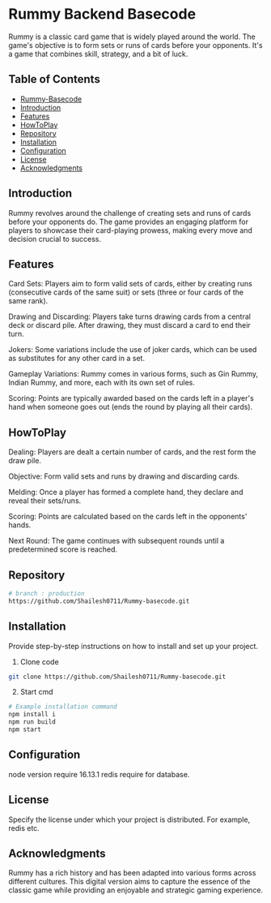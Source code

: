 # Rummy Backend Basecode

Rummy is a classic card game that is widely played around the world. The game's objective is to form sets or runs of cards before your opponents. It's a game that combines skill, strategy, and a bit of luck.

## Table of Contents


- [Rummy-Basecode](#Rummy-Basecode)
- [Introduction](#introduction)
- [Features](#features)
- [HowToPlay](#HowToPlay)
- [Repository](#repository)
- [Installation](#installation)
- [Configuration](#configuration)
- [License](#license)
- [Acknowledgments](#acknowledgments)

## Introduction

Rummy revolves around the challenge of creating sets and runs of cards before your opponents do. The game provides an engaging platform for players to showcase their card-playing prowess, making every move and decision crucial to success.

## Features

Card Sets: Players aim to form valid sets of cards, either by creating runs (consecutive cards of the same suit) or sets (three or four cards of the same rank).

Drawing and Discarding: Players take turns drawing cards from a central deck or discard pile. After drawing, they must discard a card to end their turn.

Jokers: Some variations include the use of joker cards, which can be used as substitutes for any other card in a set.

Gameplay Variations: Rummy comes in various forms, such as Gin Rummy, Indian Rummy, and more, each with its own set of rules.

Scoring: Points are typically awarded based on the cards left in a player's hand when someone goes out (ends the round by playing all their cards).

## HowToPlay

Dealing: Players are dealt a certain number of cards, and the rest form the draw pile.

Objective: Form valid sets and runs by drawing and discarding cards.

Melding: Once a player has formed a complete hand, they declare and reveal their sets/runs.

Scoring: Points are calculated based on the cards left in the opponents' hands.

Next Round: The game continues with subsequent rounds until a predetermined score is reached.

## Repository

```bash
# branch : production
https://github.com/Shailesh0711/Rummy-basecode.git
```

## Installation

Provide step-by-step instructions on how to install and set up your project.

1) Clone code

```bash
git clone https://github.com/Shailesh0711/Rummy-basecode.git
```
2) Start cmd

```bash
# Example installation command
npm install i
npm run build
npm start
```

## Configuration

node version require 16.13.1
redis require for database.

## License

Specify the license under which your project is distributed. For example, redis etc.

## Acknowledgments

Rummy has a rich history and has been adapted into various forms across different cultures. This digital version aims to capture the essence of the classic game while providing an enjoyable and strategic gaming experience.

